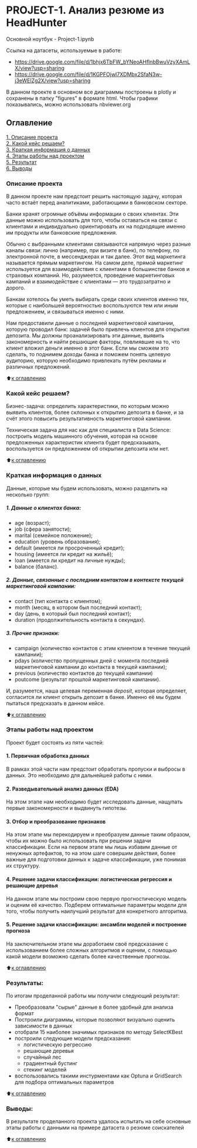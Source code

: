 # PROJECT-1. Анализ резюме из HeadHunter
Основной ноутбук - Project-1.ipynb

Ссылка на датасеты, используемые в работе:
 - https://drive.google.com/file/d/1bhjx6TbFW_bYNeoAHflnbBwuVzyXAmLX/view?usp=sharing
 - https://drive.google.com/file/d/1KGPFOjwI7XDMbx2SfaN3w-j3eWElZg2X/view?usp=sharing

В данном проекте в основном все диаграммы построены в plotly  и сохранены в папку "figures" в формате html.  Чтобы графики показывались, можно использовать nbviewer.org

## Оглавление  
[1. Описание проекта](https://github.com/balkhinag/Project_1#%D0%BA%D1%80%D0%B0%D1%82%D0%BA%D0%B0%D1%8F-%D0%B8%D0%BD%D1%84%D0%BE%D1%80%D0%BC%D0%B0%D1%86%D0%B8%D1%8F-%D0%BE-%D0%B4%D0%B0%D0%BD%D0%BD%D1%8B%D1%85)  
[2. Какой кейс решаем?](https://github.com/balkhinag/Project_1#%D0%BA%D0%B0%D0%BA%D0%BE%D0%B9-%D0%BA%D0%B5%D0%B9%D1%81-%D1%80%D0%B5%D1%88%D0%B0%D0%B5%D0%BC)  
[3. Краткая информация о данных](https://github.com/balkhinag/Project_1#%D0%BA%D1%80%D0%B0%D1%82%D0%BA%D0%B0%D1%8F-%D0%B8%D0%BD%D1%84%D0%BE%D1%80%D0%BC%D0%B0%D1%86%D0%B8%D1%8F-%D0%BE-%D0%B4%D0%B0%D0%BD%D0%BD%D1%8B%D1%85)  
[4. Этапы работы над проектом](https://github.com/balkhinag/Project_1#%D1%8D%D1%82%D0%B0%D0%BF%D1%8B-%D1%80%D0%B0%D0%B1%D0%BE%D1%82%D1%8B-%D0%BD%D0%B0%D0%B4-%D0%BF%D1%80%D0%BE%D0%B5%D0%BA%D1%82%D0%BE%D0%BC)  
[5. Результат](https://github.com/balkhinag/Project_1#%D1%80%D0%B5%D0%B7%D1%83%D0%BB%D1%8C%D1%82%D0%B0%D1%82%D1%8B)    
[6. Выводы](https://github.com/balkhinag/Project_1#%D0%B2%D1%8B%D0%B2%D0%BE%D0%B4%D1%8B) 

### Описание проекта   

В данном проекте нам предстоит решить настоящую задачу, которая часто встаёт перед аналитиками, работающими в банковском секторе.

Банки хранят огромные объёмы информации о своих клиентах. Эти данные можно использовать для того, чтобы оставаться на связи с клиентами и индивидуально ориентировать их на подходящие именно им продукты или банковские предложения.

Обычно с выбранными клиентами связываются напрямую через разные каналы связи: лично (например, при визите в банк), по телефону, по электронной почте, в мессенджерах и так далее. Этот вид маркетинга называется прямым маркетингом. На самом деле, прямой маркетинг используется для взаимодействия с клиентами в большинстве банков и страховых компаний. Но, разумеется, проведение маркетинговых кампаний и взаимодействие с клиентами — это трудозатратно и дорого.

Банкам хотелось бы уметь выбирать среди своих клиентов именно тех, которые с наибольшей вероятностью воспользуются тем или иным предложением, и связываться именно с ними.

Нам предоставили данные о последней маркетинговой кампании, которую проводил банк: задачей было привлечь клиентов для открытия депозита. Мы должны проанализировать эти данные, выявить закономерность и найти решающие факторы, повлиявшие на то, что клиент вложил деньги именно в этот банк. Если мы сможем это сделать, то поднимем доходы банка и поможем понять целевую аудиторию, которую необходимо привлекать путём рекламы и различных предложений.

:arrow_up:[к оглавлению](_)


### Какой кейс решаем?    
Бизнес-задача: определить характеристики, по которым можно выявить клиентов, более склонных к открытию депозита в банке, и за счёт этого повысить результативность маркетинговой кампании.

Техническая задача для нас как для специалиста в Data Science: построить модель машинного обучения, которая на основе предложенных характеристик клиента будет предсказывать, воспользуется он предложением об открытии депозита или нет.

:arrow_up:[к оглавлению](.README.md#Оглавление)

### Краткая информация о данных
Данные, которые мы будем использовать, можно разделить на несколько групп:

##### *1. Данные о клиентах банка:*

- age (возраст);
- job (сфера занятости);
- marital (семейное положение);
- education (уровень образования);
- default (имеется ли просроченный кредит);
- housing (имеется ли кредит на жильё);
- loan (имеется ли кредит на личные нужды);
- balance (баланс).

##### *2. Данные, связанные с последним контактом в контексте текущей маркетинговой кампании:*

- contact (тип контакта с клиентом);
- month (месяц, в котором был последний контакт);
- day (день, в который был последний контакт);
- duration (продолжительность контакта в секундах).

##### *3. Прочие признаки:*

- campaign (количество контактов с этим клиентом в течение текущей кампании);
- pdays (количество пропущенных дней с момента последней маркетинговой кампании до контакта в текущей кампании);
- previous (количество контактов до текущей кампании)
- poutcome (результат прошлой маркетинговой кампании).

И, разумеется, наша целевая переменная *deposit*, которая определяет, согласится ли клиент открыть депозит в банке. Именно её мы будем пытаться предсказать в данном кейсе.
  
:arrow_up:[к оглавлению](.README.md#Оглавление)


### Этапы работы над проектом  
Проект будет состоять из пяти частей:

#### 1. Первичная обработка данных

В рамках этой части нам предстоит обработать пропуски и выбросы в данных. Это необходимо для дальнейшей работы с ними.

#### 2. Разведывательный анализ данных (EDA)

На этом этапе нам необходимо будет исследовать данные, нащупать первые закономерности и выдвинуть гипотезы.

#### 3. Отбор и преобразование признаков

На этом этапе мы перекодируем и преобразуем данные таким образом, чтобы их можно было использовать при решении задачи классификации. Если на первом этапе мы лишь избавим данные от ненужных артефактов, то на этом шаге совершим действия, более важные для подготовки данных к задаче классификации, уже понимая их структуру.

#### 4. Решение задачи классификации: логистическая регрессия и решающие деревья

На данном этапе мы построим свою первую прогностическую модель и оценим её качество. Подберем оптимальные параметры модели для того, чтобы получить наилучший результат для конкретного алгоритма.

#### 5. Решение задачи классификации: ансамбли моделей и построение прогноза

На заключительном этапе мы доработаем своё предсказание с использованием более сложных алгоритмов и оценим, с помощью какой модели возможно сделать более качественные прогнозы.


:arrow_up:[к оглавлению](.README.md#Оглавление)


### Результаты:  
По итогам проделанной работы мы получили следующий результат:
- Преобразовали "сырые" данные в более удобный для анализа формат
- Построили диаграммы, которые позволяют визуально оценить зависимости в данных
- отобрали 15 наиболее значимых признаков по методу SelectKBest
- построили следующие модели предсказания:
    - логистическую регрессию
    - решающие деревья
    - случайный лес
    - градиентный бустинг
    - стекинг моделей
- воспользовались такими инстурментами как Optuna и GridSearch для подбора оптимальных параметров


:arrow_up:[к оглавлению](.README.md#Оглавление)


### Выводы:  
В результате проделанного проекта удалось испытать на себе основные этапы работы с данными на примере датасета о резюме соискателей

:arrow_up:[к оглавлению](.README.md#Оглавление)

